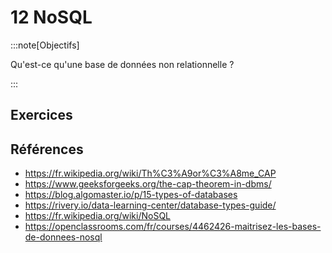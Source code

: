 # 12 NoSQL

<Reaveal name="nosql" />

:::note[Objectifs]

Qu'est-ce qu'une base de données non relationnelle ?

:::

## Exercices

## Références

- https://fr.wikipedia.org/wiki/Th%C3%A9or%C3%A8me_CAP
- https://www.geeksforgeeks.org/the-cap-theorem-in-dbms/
- https://blog.algomaster.io/p/15-types-of-databases
- https://rivery.io/data-learning-center/database-types-guide/
- https://fr.wikipedia.org/wiki/NoSQL
- https://openclassrooms.com/fr/courses/4462426-maitrisez-les-bases-de-donnees-nosql
